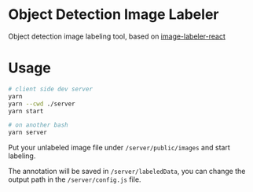 # Object Detection Image Labeler

Object detection image labeling tool, based on [image-labeler-react](https://github.com/rem2016/image-labeler-react)

# Usage

```bash
# client side dev server
yarn
yarn --cwd ./server
yarn start 

# on another bash
yarn server
```

Put your unlabeled image file under `/server/public/images` and start labeling.

The annotation will be saved in `/server/labeledData`, you can change the output path in the `/server/config.js` file.
